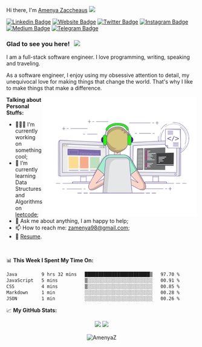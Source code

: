 Hi there, I'm <a href="https://gkassym.netlify.app" target="_blank">Amenya Zaccheaus</a> <img src="https://media.giphy.com/media/hvRJCLFzcasrR4ia7z/giphy.gif" width="25px">

[![Linkedin Badge](https://img.shields.io/badge/-LinkedIn-0e76a8?style=flat-square&logo=Linkedin&logoColor=white)](https://www.linkedin.com/in/zaccheaus-amenya/)
[![Website Badge](https://img.shields.io/badge/Website-3b5998?style=flat-square&logo=google-chrome&logoColor=white)](https://amenyaz.github.io)
[![Twitter Badge](https://img.shields.io/badge/-Twitter-00acee?style=flat-square&logo=Twitter&logoColor=white)](https://twitter.com/Engr_Amenya)
[![Instagram Badge](https://img.shields.io/badge/-Instagram-e4405f?style=flat-square&logo=Instagram&logoColor=white)](https://www.instagram.com/amenya_jnr/)
[![Medium Badge](https://img.shields.io/badge/medium-%2312100E.svg?&style=for-square&logo=medium&logoColor=white)](	https://medium.com/@amenyaz)
[![Telegram Badge](https://img.shields.io/badge/-Telegram-0088cc?style=flat-square&logo=Telegram&logoColor=white)](https://t.me/AmenyaZ)

### Glad to see you here! &nbsp; ![](https://visitor-badge.glitch.me/badge?page_id=AmenyaZ.AmenyaZ)

I am a full-stack software engineer. I love programming, writing, speaking and traveling.

As a software engineer, I enjoy using my obsessive attention to detail, my unequivocal love for making things that change the world. That's why I like to make things that make a difference.

<img align="right" alt="GIF" src="https://github.com/AmenyaZ/AmenyaZ/blob/main/coding.gif?raw=true" width="408" height="318" />
  

**Talking about Personal Stuffs:**

- 👨🏻‍💻 I’m currently working on something cool;
- 🚀 I’m currently learning Data Structures and Algorithms on [leetcode](https://leetcode.com/GKassym);
- 💬 Ask me about anything, I am happy to help;
- 📫 How to reach me: zamenya98@gmail.com;
- 📝 [Resume](https://amenyaz.github.io).

</br>

📊 **This Week I Spent My Time On:**
<!--START_SECTION:waka-->
```text
Java         9 hrs 32 mins   ████████████████████████▒   97.70 % 
JavaScript   5 mins          ▒░░░░░░░░░░░░░░░░░░░░░░░░   00.91 % 
CSS          4 mins          ▒░░░░░░░░░░░░░░░░░░░░░░░░   00.85 % 
Markdown     1 min           ░░░░░░░░░░░░░░░░░░░░░░░░░   00.28 % 
JSON         1 min           ░░░░░░░░░░░░░░░░░░░░░░░░░   00.26 % 
```
<!--END_SECTION:waka-->


📈 **My GitHub Stats:**

<p align="center">
  <img height="180em" src="https://github-readme-stats.vercel.app/api?username=AmenyaZ&show_icons=true&hide_border=true&&count_private=true&include_all_commits=true" />
  <img height="180em" src="https://github-readme-stats.vercel.app/api/top-langs/?username=AmenyaZ&exclude_repo=KNN-Image-Classification&show_icons=true&hide_border=true&layout=compact&langs_count=8"/>
 
</p>
 <p align="center"><img align="center" src="https://github-readme-streak-stats.herokuapp.com/?user=AmenyaZ&" alt="AmenyaZ" /></p>





